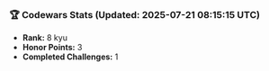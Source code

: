 ### 🏆 Codewars Stats (Updated: 2025-07-21 08:15:15 UTC)

- **Rank:** 8 kyu
- **Honor Points:** 3
- **Completed Challenges:** 1
